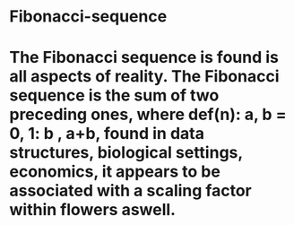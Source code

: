 # Fibonacci-sequence
# The Fibonacci sequence is found is all aspects of reality. The Fibonacci sequence is the sum of two preceding ones, where def(n): a, b = 0, 1: b , a+b, found in data structures, biological settings, economics, it appears to be associated with a scaling factor within flowers aswell. 
